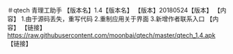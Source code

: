 ＃qtech
青理工助手
【版本名】1.4【版本名】
【版本】20180524【版本】
【内容】
1.由于源码丢失，重写代码
2.重制应用关于界面
3.新增作者联系入口
【内容】
【链接】https://raw.githubusercontent.com/moonbai/qtech/master/qtech_1.4.apk  【链接】
